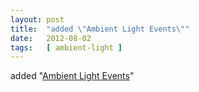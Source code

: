 ```yaml
---
layout: post
title:  "added \"Ambient Light Events\""
date:   2012-08-02
tags:   [ ambient-light ]
---
```


added "[Ambient Light Events](/spec/ambient-light)"

